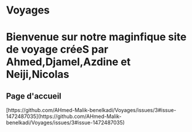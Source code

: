 # Voyages
<h1>Bienvenue sur notre maginfique site de voyage créeS par Ahmed,Djamel,Azdine et Neiji,Nicolas </h1>
<h2 Background-color="Blue"><stronge>Page d'accueil </h2></stronge>
[https://github.com/AHmed-Malik-benelkadi/Voyages/issues/3#issue-1472487035](https://github.com/AHmed-Malik-benelkadi/Voyages/issues/3#issue-1472487035)

